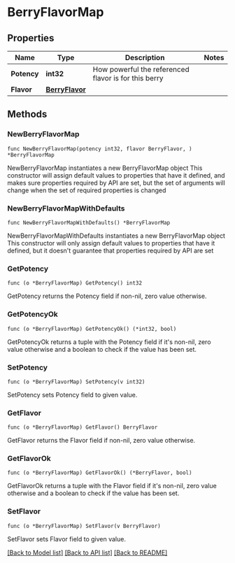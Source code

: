 # BerryFlavorMap

## Properties

Name | Type | Description | Notes
------------ | ------------- | ------------- | -------------
**Potency** | **int32** | How powerful the referenced flavor is for this berry | 
**Flavor** | [**BerryFlavor**](BerryFlavor.md) |  | 

## Methods

### NewBerryFlavorMap

`func NewBerryFlavorMap(potency int32, flavor BerryFlavor, ) *BerryFlavorMap`

NewBerryFlavorMap instantiates a new BerryFlavorMap object
This constructor will assign default values to properties that have it defined,
and makes sure properties required by API are set, but the set of arguments
will change when the set of required properties is changed

### NewBerryFlavorMapWithDefaults

`func NewBerryFlavorMapWithDefaults() *BerryFlavorMap`

NewBerryFlavorMapWithDefaults instantiates a new BerryFlavorMap object
This constructor will only assign default values to properties that have it defined,
but it doesn't guarantee that properties required by API are set

### GetPotency

`func (o *BerryFlavorMap) GetPotency() int32`

GetPotency returns the Potency field if non-nil, zero value otherwise.

### GetPotencyOk

`func (o *BerryFlavorMap) GetPotencyOk() (*int32, bool)`

GetPotencyOk returns a tuple with the Potency field if it's non-nil, zero value otherwise
and a boolean to check if the value has been set.

### SetPotency

`func (o *BerryFlavorMap) SetPotency(v int32)`

SetPotency sets Potency field to given value.


### GetFlavor

`func (o *BerryFlavorMap) GetFlavor() BerryFlavor`

GetFlavor returns the Flavor field if non-nil, zero value otherwise.

### GetFlavorOk

`func (o *BerryFlavorMap) GetFlavorOk() (*BerryFlavor, bool)`

GetFlavorOk returns a tuple with the Flavor field if it's non-nil, zero value otherwise
and a boolean to check if the value has been set.

### SetFlavor

`func (o *BerryFlavorMap) SetFlavor(v BerryFlavor)`

SetFlavor sets Flavor field to given value.



[[Back to Model list]](../README.md#documentation-for-models) [[Back to API list]](../README.md#documentation-for-api-endpoints) [[Back to README]](../README.md)


